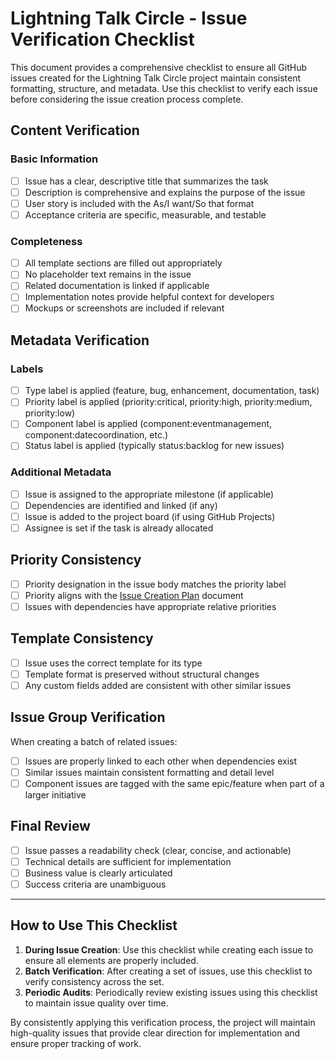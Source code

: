 # Lightning Talk Circle - Issue Verification Checklist

This document provides a comprehensive checklist to ensure all GitHub issues created for the Lightning Talk Circle project maintain consistent formatting, structure, and metadata. Use this checklist to verify each issue before considering the issue creation process complete.

## Content Verification

### Basic Information
- [ ] Issue has a clear, descriptive title that summarizes the task
- [ ] Description is comprehensive and explains the purpose of the issue
- [ ] User story is included with the As/I want/So that format
- [ ] Acceptance criteria are specific, measurable, and testable

### Completeness
- [ ] All template sections are filled out appropriately
- [ ] No placeholder text remains in the issue
- [ ] Related documentation is linked if applicable
- [ ] Implementation notes provide helpful context for developers
- [ ] Mockups or screenshots are included if relevant

## Metadata Verification

### Labels
- [ ] Type label is applied (feature, bug, enhancement, documentation, task)
- [ ] Priority label is applied (priority:critical, priority:high, priority:medium, priority:low)
- [ ] Component label is applied (component:eventmanagement, component:datecoordination, etc.)
- [ ] Status label is applied (typically status:backlog for new issues)

### Additional Metadata
- [ ] Issue is assigned to the appropriate milestone (if applicable)
- [ ] Dependencies are identified and linked (if any)
- [ ] Issue is added to the project board (if using GitHub Projects)
- [ ] Assignee is set if the task is already allocated

## Priority Consistency

- [ ] Priority designation in the issue body matches the priority label
- [ ] Priority aligns with the [Issue Creation Plan](/docs/project/issue-creation-plan.md) document
- [ ] Issues with dependencies have appropriate relative priorities

## Template Consistency

- [ ] Issue uses the correct template for its type
- [ ] Template format is preserved without structural changes
- [ ] Any custom fields added are consistent with other similar issues

## Issue Group Verification

When creating a batch of related issues:

- [ ] Issues are properly linked to each other when dependencies exist
- [ ] Similar issues maintain consistent formatting and detail level
- [ ] Component issues are tagged with the same epic/feature when part of a larger initiative

## Final Review

- [ ] Issue passes a readability check (clear, concise, and actionable)
- [ ] Technical details are sufficient for implementation
- [ ] Business value is clearly articulated
- [ ] Success criteria are unambiguous

---

## How to Use This Checklist

1. **During Issue Creation**: Use this checklist while creating each issue to ensure all elements are properly included.
2. **Batch Verification**: After creating a set of issues, use this checklist to verify consistency across the set.
3. **Periodic Audits**: Periodically review existing issues using this checklist to maintain issue quality over time.

By consistently applying this verification process, the project will maintain high-quality issues that provide clear direction for implementation and ensure proper tracking of work.